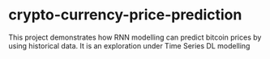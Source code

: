 # crypto-currency-price-prediction
This project demonstrates how RNN modelling can predict bitcoin prices by using historical data. It is an exploration under Time Series DL modelling
